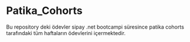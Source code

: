 # Patika_Cohorts
Bu repository deki ödevler sipay .net bootcampi süresince  patika cohorts tarafındaki  tüm haftaların ödevlerini içermektedir.
